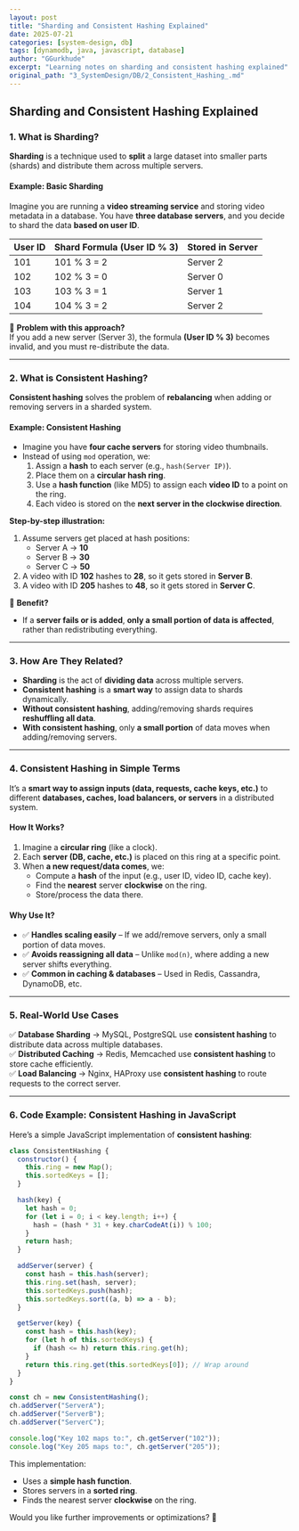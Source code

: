 ```yaml
---
layout: post
title: "Sharding and Consistent Hashing Explained"
date: 2025-07-21
categories: [system-design, db]
tags: [dynamodb, java, javascript, database]
author: "GGurkhude"
excerpt: "Learning notes on sharding and consistent hashing explained"
original_path: "3_SystemDesign/DB/2_Consistent_Hashing_.md"
---
```


## Sharding and Consistent Hashing Explained

### **1. What is Sharding?**
**Sharding** is a technique used to **split** a large dataset into smaller parts (shards) and distribute them across multiple servers.

#### **Example: Basic Sharding**
Imagine you are running a **video streaming service** and storing video metadata in a database. You have **three database servers**, and you decide to shard the data **based on user ID**.

| User ID | Shard Formula (User ID % 3) | Stored in Server |
|---------|---------------------------|----------------|
| 101     | 101 % 3 = 2                | Server 2      |
| 102     | 102 % 3 = 0                | Server 0      |
| 103     | 103 % 3 = 1                | Server 1      |
| 104     | 104 % 3 = 2                | Server 2      |

🔹 **Problem with this approach?**  
If you add a new server (Server 3), the formula **(User ID % 3)** becomes invalid, and you must re-distribute the data.

---

### **2. What is Consistent Hashing?**
**Consistent hashing** solves the problem of **rebalancing** when adding or removing servers in a sharded system.

#### **Example: Consistent Hashing**
- Imagine you have **four cache servers** for storing video thumbnails.
- Instead of using `mod` operation, we:
  1. Assign a **hash** to each server (e.g., `hash(Server IP)`).
  2. Place them on a **circular hash ring**.
  3. Use a **hash function** (like MD5) to assign each **video ID** to a point on the ring.
  4. Each video is stored on the **next server in the clockwise direction**.

**Step-by-step illustration:**
1. Assume servers get placed at hash positions:
   - Server A → **10**
   - Server B → **30**
   - Server C → **50**
2. A video with ID **102** hashes to **28**, so it gets stored in **Server B**.
3. A video with ID **205** hashes to **48**, so it gets stored in **Server C**.

🔹 **Benefit?**
- If a **server fails or is added**, **only a small portion of data is affected**, rather than redistributing everything.

---

### **3. How Are They Related?**
- **Sharding** is the act of **dividing data** across multiple servers.
- **Consistent hashing** is a **smart way** to assign data to shards dynamically.
- **Without consistent hashing**, adding/removing shards requires **reshuffling all data**.
- **With consistent hashing**, only **a small portion** of data moves when adding/removing servers.

---

### **4. Consistent Hashing in Simple Terms**
It’s a **smart way to assign inputs (data, requests, cache keys, etc.)** to different **databases, caches, load balancers, or servers** in a distributed system.

#### **How It Works?**
1. Imagine a **circular ring** (like a clock).
2. Each **server (DB, cache, etc.)** is placed on this ring at a specific point.
3. When **a new request/data comes**, we:
   - Compute a **hash** of the input (e.g., user ID, video ID, cache key).
   - Find the **nearest** server **clockwise** on the ring.
   - Store/process the data there.

#### **Why Use It?**
- ✅ **Handles scaling easily** – If we add/remove servers, only a small portion of data moves.
- ✅ **Avoids reassigning all data** – Unlike `mod(n)`, where adding a new server shifts everything.
- ✅ **Common in caching & databases** – Used in Redis, Cassandra, DynamoDB, etc.

---

### **5. Real-World Use Cases**
✅ **Database Sharding** → MySQL, PostgreSQL use **consistent hashing** to distribute data across multiple databases.  
✅ **Distributed Caching** → Redis, Memcached use **consistent hashing** to store cache efficiently.  
✅ **Load Balancing** → Nginx, HAProxy use **consistent hashing** to route requests to the correct server.  

---

### **6. Code Example: Consistent Hashing in JavaScript**
Here’s a simple JavaScript implementation of **consistent hashing**:

```javascript
class ConsistentHashing {
  constructor() {
    this.ring = new Map();
    this.sortedKeys = [];
  }

  hash(key) {
    let hash = 0;
    for (let i = 0; i < key.length; i++) {
      hash = (hash * 31 + key.charCodeAt(i)) % 100;
    }
    return hash;
  }

  addServer(server) {
    const hash = this.hash(server);
    this.ring.set(hash, server);
    this.sortedKeys.push(hash);
    this.sortedKeys.sort((a, b) => a - b);
  }

  getServer(key) {
    const hash = this.hash(key);
    for (let h of this.sortedKeys) {
      if (hash <= h) return this.ring.get(h);
    }
    return this.ring.get(this.sortedKeys[0]); // Wrap around
  }
}

const ch = new ConsistentHashing();
ch.addServer("ServerA");
ch.addServer("ServerB");
ch.addServer("ServerC");

console.log("Key 102 maps to:", ch.getServer("102"));
console.log("Key 205 maps to:", ch.getServer("205"));
```

This implementation:
- Uses a **simple hash function**.
- Stores servers in a **sorted ring**.
- Finds the nearest server **clockwise** on the ring.

Would you like further improvements or optimizations? 🚀

